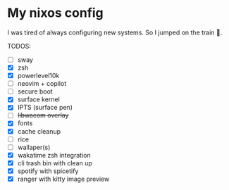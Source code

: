 # My nixos config

I was tired of always configuring new systems.
So I jumped on the train :train:.
 
TODOS:
- [ ] sway
- [x] zsh
- [x] powerlevel10k
- [ ] neovim + copilot
- [ ] secure boot
- [x] surface kernel
- [x] IPTS (surface pen)
- [ ] ~~libwacom overlay~~
- [x] fonts
- [x] cache cleanup
- [ ] rice
- [ ] wallaper(s)
- [x] wakatime zsh integration
- [x] cli trash bin with clean up
- [x] spotify with spicetify
- [x] ranger with kitty image preview
